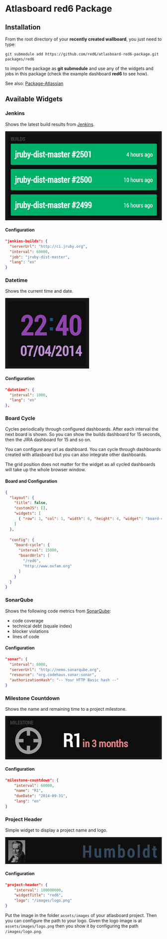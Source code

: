 Atlasboard red6 Package
=======================

## Installation

From the root directory of your **recently created wallboard**, you just need to type:

    git submodule add https://github.com/red6/atlasboard-red6-package.git packages/red6

to import the package as **git submodule** and use any of the widgets and jobs in this package (check the example dashboard **red6** to see how).

See also: [Package-Atlassian](https://bitbucket.org/atlassian/atlasboard/wiki/Package-Atlassian)

## Available Widgets

### Jenkins
Shows the latest build results from [Jenkins](http://jenkins-ci.org).

![](screenshots/jenkins.png?raw=true)

#### Configuration
```JSON
"jenkins-builds": {
  "serverUrl": "http://ci.jruby.org",
  "interval": 60000,
  "job": "jruby-dist-master",
  "lang": "en"
}
```

### Datetime
Shows the current time and date.

![](screenshots/datetime.png?raw=true)

#### Configuration
```JSON
"datetime": {
  "interval": 1000,
  "lang": "en"
},
```

### Board Cycle
Cycles periodically through configured dashboards. After each interval the next board is shown. So you can show the builds dashboard
for 15 seconds, then the JIRA dashboard for 15 and so on.

You can configure any url as dashboard. You can cycle through dashboards created with atlasboard but you can also integrate
other dashboards.

The grid position does not matter for the widget as all cycled dashboards will take up the whole browser window.

#### Board and Configuration
```JSON
{
  "layout": {
    "title": false,
    "customJS": [],
    "widgets": [
      { "row": 1, "col": 1, "width": 6, "height": 4, "widget": "board-cycle", "job": "board-cycle", "config": "board-cycle" }
    ]
  },

  "config": {
    "board-cycle": {
      "interval": 15000,
      "boardUrls": [
        "/red6",
        "http://www.oxfam.org"
      ]
    }
  }
}
```

### SonarQube
Shows the following code metrics from [SonarQube](http://www.sonarqube.org):
* code coverage
* technical debt (squale index)
* blocker violations
* lines of code

#### Configuration
```JSON
"sonar": {
  "interval": 6000,
  "serverUrl": "http://nemo.sonarqube.org",
  "resource": "org.codehaus.sonar:sonar",
  "authorizationHash": "-- Your HTTP Basic hash --"
}
```

### Milestone Countdown
Shows the name and remaining time to a project milestone.

![](screenshots/milestone_countdown.png?raw=true)

#### Configuration
```JSON
"milestone-countdown": {
    "interval": 60000,
    "name": "R1",
    "dueDate": "2014-09-31",
    "lang": "en"
}
```

### Project Header
Simple widget to display a project name and logo.

![](screenshots/project_header.png?raw=true)

#### Configuration
```JSON
"project-header": {
    "interval": 100000000,
    "widgetTitle": "red6",
    "logo": "/images/logo.png"
}
```
Put the image in the folder `assets/images` of your atlasboard project. Then you can configure the path
to your logo. Given the logo image is at `assets/images/logo.png` then you show it by configuring the path `/images/logo.png`.
